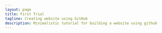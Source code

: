 ```yaml
---
layout: page
title: First Trial
tagline: Creating website using GitHub
description: Minimalistic tutorial for building a website using github pages
---
```


